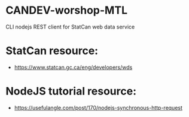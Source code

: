 # CANDEV-worshop-MTL
CLI nodejs REST client for StatCan web data service 

# StatCan resource:
* https://www.statcan.gc.ca/eng/developers/wds

# NodeJS tutorial resource:
* https://usefulangle.com/post/170/nodejs-synchronous-http-request
